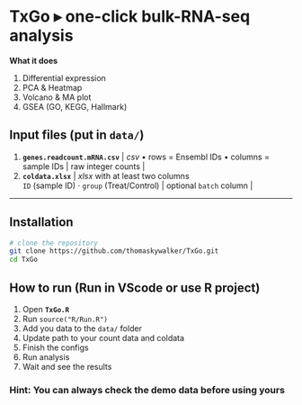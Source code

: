 # TxGo ▸  one-click bulk-RNA-seq analysis

**What it does**

1. Differential expression
2. PCA & Heatmap
3. Volcano & MA plot
4. GSEA (GO, KEGG, Hallmark)

## Input files (put in `data/`)
1. **`genes.readcount.mRNA.csv`** | *csv* • rows = Ensembl IDs • columns = sample IDs | raw integer counts |
2. **`coldata.xlsx`** | *xlsx* with at least two columns <br>`ID` (sample ID) · `group` (Treat/Control) | optional `batch` column |
---

## Installation

```bash
# clone the repository
git clone https://github.com/thomaskywalker/TxGo.git
cd TxGo
```

## How to run (Run in VScode or use R project)
1. Open **`TxGo.R`**
2. Run `source("R/Run.R") `
3. Add you data to the `data/` folder
4. Update path to your count data and coldata 
5. Finish the configs
6. Run analysis
7. Wait and see the results

### Hint: You can always check the demo data before using yours